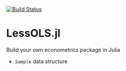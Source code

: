 [![Build Status](https://travis-ci.org/epogrebnyak/LessOLS.jl.svg?branch=master)](https://travis-ci.org/epogrebnyak/LessOLS.jl)


# LessOLS.jl
Build your own econometrics package in Julia


- `Sample` data structure


